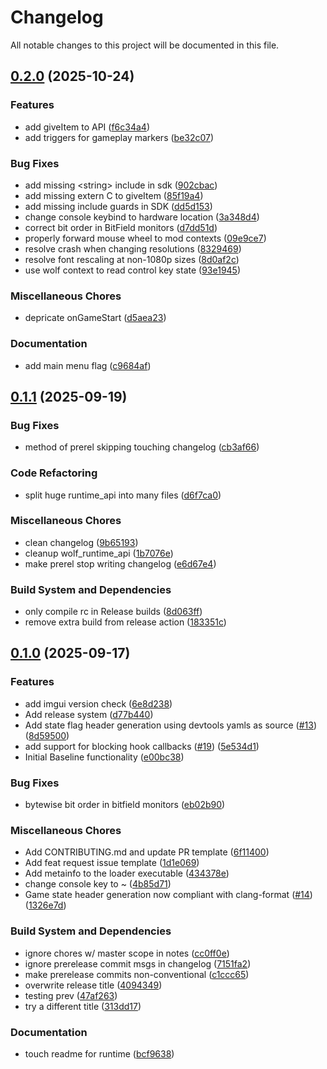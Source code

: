 # Changelog

All notable changes to this project will be documented in this file.

## [0.2.0](https://github.com/Axertin/wolf/compare/wolf-v0.1.1...wolf-v0.2.0) (2025-10-24)


### Features

* add giveItem to API ([f6c34a4](https://github.com/Axertin/wolf/commit/f6c34a486a0b8666735a2755841afb21c54f6e85))
* add triggers for gameplay markers ([be32c07](https://github.com/Axertin/wolf/commit/be32c0781e5bc918bb5dc19f9960db777f9a181d))


### Bug Fixes

* add missing  &lt;string&gt; include in sdk ([902cbac](https://github.com/Axertin/wolf/commit/902cbaccdacb3fb341b4df8f7d4898d5425dc2af))
* add missing extern C to giveItem ([85f19a4](https://github.com/Axertin/wolf/commit/85f19a461dac484e592dd10f415bd9ded4093fb5))
* add missing include guards in SDK ([dd5d153](https://github.com/Axertin/wolf/commit/dd5d1538759665f9f969e5dcb3454657fe0eb854))
* change console keybind to hardware location ([3a348d4](https://github.com/Axertin/wolf/commit/3a348d4847c24dc9b28dd0affddef0747d38d37f))
* correct bit order in BitField monitors ([d7dd51d](https://github.com/Axertin/wolf/commit/d7dd51d6b89581c76ea2b5650e4408436e01c484))
* properly forward mouse wheel to mod contexts ([09e9ce7](https://github.com/Axertin/wolf/commit/09e9ce743e9ab7e8badea15a70c39159fba0c46d))
* resolve crash when changing resolutions ([8329469](https://github.com/Axertin/wolf/commit/8329469d26bd9000a8f57e3ba8a79374b24b788d))
* resolve font rescaling at non-1080p sizes ([8d0af2c](https://github.com/Axertin/wolf/commit/8d0af2c03c367a1387a41bf1cf6809317627ff5c))
* use wolf context to read control key state ([93e1945](https://github.com/Axertin/wolf/commit/93e194550703d53d7d646e062d01041dbb5f124b))


### Miscellaneous Chores

* depricate onGameStart ([d5aea23](https://github.com/Axertin/wolf/commit/d5aea232003f41d81128bb69370e4cd172c34d34))


### Documentation

* add main menu flag ([c9684af](https://github.com/Axertin/wolf/commit/c9684af2da3c4b69ee6b1acc9a07a7262fd8e03a))

## [0.1.1](https://github.com/Axertin/wolf/compare/wolf-v0.1.0...wolf-v0.1.1) (2025-09-19)


### Bug Fixes

* method of prerel skipping touching changelog ([cb3af66](https://github.com/Axertin/wolf/commit/cb3af667e82f3a732f448224e1259038be638ce2))


### Code Refactoring

* split huge runtime_api into many files ([d6f7ca0](https://github.com/Axertin/wolf/commit/d6f7ca05ddb288036e254329a2273a4249aa3c66))


### Miscellaneous Chores

* clean changelog ([9b65193](https://github.com/Axertin/wolf/commit/9b65193f1033352938925b93e520c11828c26d66))
* cleanup wolf_runtime_api ([1b7076e](https://github.com/Axertin/wolf/commit/1b7076e805688df30fc1271041d757e90666ba37))
* make prerel stop writing changelog ([e6d67e4](https://github.com/Axertin/wolf/commit/e6d67e41bb551b637fa8fdc4fc21e3ff9af4df31))


### Build System and Dependencies

* only compile rc in Release builds ([8d063ff](https://github.com/Axertin/wolf/commit/8d063ff4c7ef5d29b1ecdcdbabfe5c757330399d))
* remove extra build from release action ([183351c](https://github.com/Axertin/wolf/commit/183351c03976abcc4b5b7c8d223d0dda764bb014))

## [0.1.0](https://github.com/Axertin/wolf/compare/wolf-v0.0.1...wolf-v0.1.0) (2025-09-17)

### Features

* add imgui version check ([6e8d238](https://github.com/Axertin/wolf/commit/6e8d238d303a3ae9816ef35cfa8ded9ea497274b))
* Add release system ([d77b440](https://github.com/Axertin/wolf/commit/d77b44008b780126d0c8eeb8c0ced01ca5dd042e))
* Add state flag header generation using devtools yamls as source ([#13](https://github.com/Axertin/wolf/issues/13)) ([8d59500](https://github.com/Axertin/wolf/commit/8d595005efbe9c293fda4f36c7b29fb47e331b9e))
* add support for blocking hook callbacks ([#19](https://github.com/Axertin/wolf/issues/19)) ([5e534d1](https://github.com/Axertin/wolf/commit/5e534d1e23ac71229db41f92e75b974cbe66de8b))
* Initial Baseline functionality ([e00bc38](https://github.com/Axertin/wolf/commit/e00bc38d047e0ab3e0d8268153c37dc27f278c4c))

### Bug Fixes

* bytewise bit order in bitfield monitors ([eb02b90](https://github.com/Axertin/wolf/commit/eb02b90e0ce67a026cb73226f833671ea7166ac1))

### Miscellaneous Chores

* Add CONTRIBUTING.md and update PR template ([6f11400](https://github.com/Axertin/wolf/commit/6f114009355cffc62b34df2e7f292d8fc6db4f4b))
* Add feat request issue template ([1d1e069](https://github.com/Axertin/wolf/commit/1d1e069fb08282f762d5d215ba598c187ddde1ee))
* Add metainfo to the loader executable ([434378e](https://github.com/Axertin/wolf/commit/434378ebaefeb67832351069e27c2f86047454ed))
* change console key to ~ ([4b85d71](https://github.com/Axertin/wolf/commit/4b85d7109a30fe6a5dd1c755cae73ed5b7fc15cc))
* Game state header generation now compliant with clang-format ([#14](https://github.com/Axertin/wolf/issues/14)) ([1326e7d](https://github.com/Axertin/wolf/commit/1326e7d57ac2bb4144e747b442d79c89c37653f0))

### Build System and Dependencies

* ignore chores w/ master scope in notes ([cc0ff0e](https://github.com/Axertin/wolf/commit/cc0ff0e1176814c8c8affa29cc207088d0b9d0ed))
* ignore prerelease commit msgs in changelog ([7151fa2](https://github.com/Axertin/wolf/commit/7151fa232f352760912077a7f23d95c315a02df8))
* make prerelease commits non-conventional ([c1ccc65](https://github.com/Axertin/wolf/commit/c1ccc655f627d1261c37651fed6c621e8ccab7fd))
* overwrite release title ([4094349](https://github.com/Axertin/wolf/commit/4094349a861fa6e99c81f07960281a57b0afdf0e))
* testing prev ([47af263](https://github.com/Axertin/wolf/commit/47af2636c05410bf218a86c6484146b4583884bf))
* try a different title ([313dd17](https://github.com/Axertin/wolf/commit/313dd173e301889f1069911a873570dc7a1a033d))

### Documentation

* touch readme for runtime ([bcf9638](https://github.com/Axertin/wolf/commit/bcf9638bb7ea191c2ce429def3a1701802995008))

